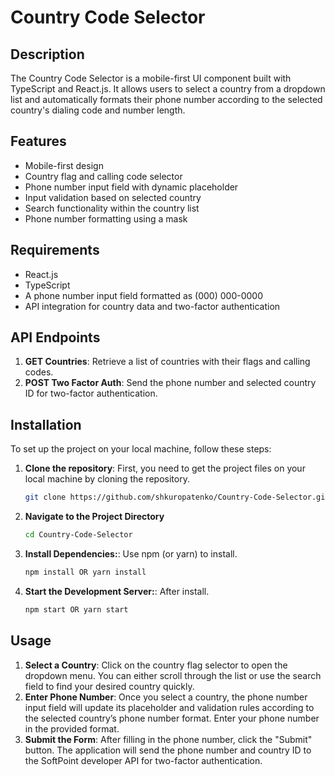 # Country Code Selector

## Description
The Country Code Selector is a mobile-first UI component built with TypeScript and React.js. It allows users to select a country from a dropdown list and automatically formats their phone number according to the selected country's dialing code and number length.

## Features
- Mobile-first design
- Country flag and calling code selector
- Phone number input field with dynamic placeholder
- Input validation based on selected country
- Search functionality within the country list
- Phone number formatting using a mask

## Requirements
- React.js
- TypeScript
- A phone number input field formatted as (000) 000-0000
- API integration for country data and two-factor authentication

## API Endpoints
1. **GET Countries**: Retrieve a list of countries with their flags and calling codes.
2. **POST Two Factor Auth**: Send the phone number and selected country ID for two-factor authentication.

## Installation
To set up the project on your local machine, follow these steps:

1. **Clone the repository**: First, you need to get the project files on your local machine by cloning the repository.
   ```bash
   git clone https://github.com/shkuropatenko/Country-Code-Selector.git
2. **Navigate to the Project Directory**
   ```bash
   cd Country-Code-Selector
3. **Install Dependencies:**: Use npm (or yarn) to install.
   ```bash
   npm install OR yarn install
4. **Start the Development Server:**: After install.
   ```bash
   npm start OR yarn start

## Usage
1. **Select a Country**: Click on the country flag selector to open the dropdown menu. You can either scroll through the list or use the search field to find your desired country quickly.
2. **Enter Phone Number**: Once you select a country, the phone number input field will update its placeholder and validation rules according to the selected country’s phone number format. Enter your phone number in the provided format.
3. **Submit the Form**: After filling in the phone number, click the "Submit" button. The application will send the phone number and country ID to the SoftPoint developer API for two-factor authentication.

